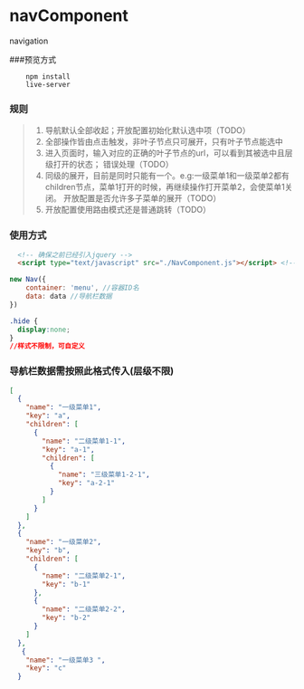 # navComponent
navigation

###预览方式
```
	npm install
	live-server
```
### 规则

  > 1. 导航默认全部收起；开放配置初始化默认选中项（TODO）
  > 2. 全部操作皆由点击触发，非叶子节点只可展开，只有叶子节点能选中
  > 3. 进入页面时，输入对应的正确的叶子节点的url，可以看到其被选中且层级打开的状态； 错误处理（TODO）
  > 4. 同级的展开，目前是同时只能有一个。e.g:一级菜单1和一级菜单2都有children节点，菜单1打开的时候，再继续操作打开菜单2，会使菜单1关闭。  开放配置是否允许多子菜单的展开（TODO）
  > 5. 开放配置使用路由模式还是普通跳转（TODO）

### 使用方式

```html
  <!-- 确保之前已经引入jquery -->
  <script type="text/javascript" src="./NavComponent.js"></script> <!--根目录下的文件-->
```

```JavaScript
new Nav({
    container: 'menu', //容器ID名
    data: data //导航栏数据
})

```

```css
.hide {
  display:none;
}
//样式不限制，可自定义
```

### 导航栏数据需按照此格式传入(层级不限)
```Json
[
  {
    "name": "一级菜单1",
    "key": "a",
    "children": [
      {
        "name": "二级菜单1-1",
        "key": "a-1",
        "children": [
          {
            "name": "三级菜单1-2-1",
            "key": "a-2-1"
          }
        ]
      }
    ]
  },
  {
    "name": "一级菜单2",
    "key": "b",
    "children": [
      {
        "name": "二级菜单2-1",
        "key": "b-1"
      },
      {
        "name": "二级菜单2-2",
        "key": "b-2"
      }
    ]
  },
   {
    "name": "一级菜单3 ",
    "key": "c"
  }
```